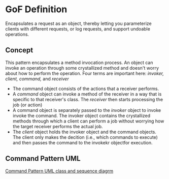 # GoF Definition
Encapsulates a request as an object, thereby letting you parameterize clients with different requests, or log requests, and support undoable operations.

## Concept
This pattern encapsulates a method invocation process. An object can invoke an operation through some crystallized method and doesn't worry about how to perform the operation. 
Four terms are important here: *invoker, client, command,* and *receiver*
- The command object consists of the actions that a receiver performs.
- A *command* object can invoke a method of the receiver in a way that is specific to that receiver's class. The *receiver* then starts processing the job (or action)
- A command object is separately passed to the *invoker* object to invoke invoke the command. The invoker object contains the crystallized methods through which a client can perform a job without worrying how the target receiver performs the actual job.
- The *client* object holds the invoker object and the command objects. The client only makes the decition (i.e., which commands to execute) and then passes the command to the invokekr objectfor execution.

## Command Pattern UML
[Command Pattern UML class and sequence diagrm](https://upload.wikimedia.org/wikipedia/commons/c/c8/W3sDesign_Command_Design_Pattern_UML.jpg)
